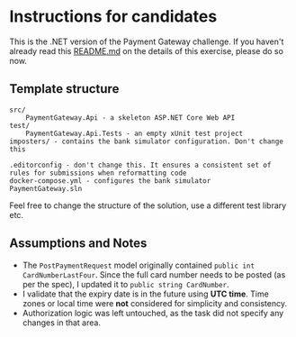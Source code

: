 # Instructions for candidates

This is the .NET version of the Payment Gateway challenge. If you haven't already read this [README.md](https://github.com/cko-recruitment/) on the details of this exercise, please do so now. 

## Template structure
```
src/
    PaymentGateway.Api - a skeleton ASP.NET Core Web API
test/
    PaymentGateway.Api.Tests - an empty xUnit test project
imposters/ - contains the bank simulator configuration. Don't change this

.editorconfig - don't change this. It ensures a consistent set of rules for submissions when reformatting code
docker-compose.yml - configures the bank simulator
PaymentGateway.sln
```

Feel free to change the structure of the solution, use a different test library etc.


## Assumptions and Notes

- The `PostPaymentRequest` model originally contained `public int CardNumberLastFour`. Since the full card number needs to be posted (as per the spec), I updated it to `public string CardNumber`.
- I validate that the expiry date is in the future using **UTC time**. Time zones or local time were **not** considered for simplicity and consistency.
- Authorization logic was left untouched, as the task did not specify any changes in that area.